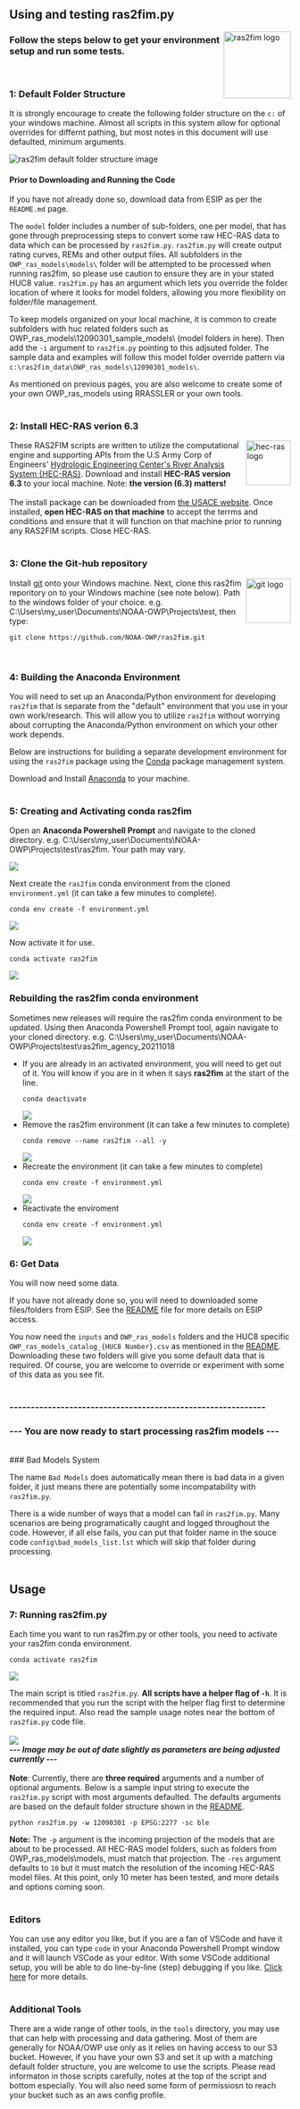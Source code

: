 ## Using and testing ras2fim.py

<img src="ras2fim_logo_20211018.png" align="right"
     alt="ras2fim logo" width="120" height="120">

### Follow the steps below to get your environment setup and run some tests.
<br/>
     
### 1: Default Folder Structure

It is strongly encourage to create the following folder structure on the `c:` of your windows machine. Almost all scripts in this system allow for optional overrides for differnt pathing, but most notes in this document will use defaulted, minimum arguments.

![ras2fim default folder structure image](default_folder_structure.png)


#### Prior to Downloading and Running the Code

If you have not already done so, download data from ESIP as per the `README.md` page. 

The `model` folder includes a number of sub-folders, one per model, that has gone through preprocessing steps to convert some raw HEC-RAS data to data which can be processed by `ras2fim.py`. `ras2fim.py` will create output rating curves, REMs and other output files.  All subfolders in the `OWP_ras_models\models\` folder will be attempted to be processed when running ras2fim, so please use caution to ensure they are in your stated HUC8 value. `ras2fim.py` has an argument which lets you override the folder location of where it looks for model folders, allowing you more flexibility on folder/file management.

To keep models organized on your local machine, it is common to create subfolders with huc related folders such as OWP_ras_models\12090301_sample_models\ (model folders in here). Then add the `-i` argument to `ras2fim.py` pointing to this adjsuted folder. The sample data and examples will follow this model folder override pattern via `c:\ras2fim_data\OWP_ras_models\12090301_models\`.

As mentioned on previous pages, you are also welcome to create some of your own OWP_ras_models using RRASSLER or your own tools. 
<br><br>

### 2: Install HEC-RAS verion 6.3
<img src="https://github.com/NOAA-OWP/ras2fim/blob/main/doc/RAS_logo.png" align="right" alt="hec-ras logo" height="80">These RAS2FIM scripts are written to utilize the computational engine and supporting APIs from the U.S Army Corp of Engineers' [Hydrologic Engineering Center's River Analysis System {HEC-RAS}](https://www.hec.usace.army.mil/software/hec-ras/).  Download and install **HEC-RAS version 6.3** to your local machine.  Note: **the version (6.3) matters!**
<br><br>
The install package can be downloaded from [the USACE website](https://github.com/HydrologicEngineeringCenter/hec-downloads/releases/download/1.0.25/HEC-RAS_63_Setup.exe). Once installed, **open HEC-RAS on that machine** to accept the terrms and conditions and ensure that it will function on that machine prior to running any RAS2FIM scripts. Close HEC-RAS.
<br><br>

### 3: Clone the Git-hub repository
<img src="Git_logo.png" align="right" alt="git logo" height="80"> Install [git](https://git-scm.com/downloads) onto your Windows machine. Next, clone this ras2fim reporitory on to your Windows machine (see note below). Path to the windows folder of your choice. e.g. C:\Users\my_user\Documents\NOAA-OWP\Projects\test\, then type:
```
git clone https://github.com/NOAA-OWP/ras2fim.git
```
<br>

### 4: Building the Anaconda Environment

You will need to set up an Anaconda/Python environment for developing `ras2fim` that is separate from the "default" environment that you use in your own work/research.  This will allow you to utilize `ras2fim` without worrying about corrupting the Anaconda/Python environment on which your other work depends.

Below are instructions for building a separate development environment for using the `ras2fim` package using the [Conda](http://conda.pydata.org/docs/index.html) package management system.

Download and Install [Anaconda](https://www.anaconda.com/products/individual) to your machine.<br>
<br>

### 5: Creating and Activating conda ras2fim

Open an **Anaconda Powershell Prompt** and navigate to the cloned directory. e.g. C:\Users\my_user\Documents\NOAA-OWP\Projects\test\ras2fim.  Your path may vary.<br>

![](conda_prompt.png)

Next create the `ras2fim` conda environment from the cloned `environment.yml` (it can take a few minutes to complete).<br>
```
conda env create -f environment.yml
```
![](conda_create_env.png)

Now activate it for use.
```
conda activate ras2fim
```
![](conda_activate_env.png)
### Rebuilding the ras2fim conda environment

Sometimes new releases will require the ras2fim conda environment to be updated. Using then Anaconda Powershell Prompt tool, again navigate to your cloned directory. e.g. C:\Users\my_user\Documents\NOAA-OWP\Projects\test\ras2fim_agency_20211018
- If you are already in an activated environment, you will need to get out of it. You will know if you are in it when it says **ras2fim** at the start of the line.<br>
    ```
    conda deactivate
    ```
    ![](conda_deactivate_ras2fim.png)
- Remove the ras2fim environment (it can take a few minutes to complete)<br>
    ```
    conda remove --name ras2fim --all -y
    ```
    ![](conda_remove_env.png)
- Recreate the environment (it can take a few minutes to complete)<br>
    ```
    conda env create -f environment.yml
    ```
    ![](conda_create_env.png)
- Reactivate the enviroment<br>
    ```
    conda env create -f environment.yml
    ```
    ![](conda_activate_env.png)

### 6: Get Data
You will now need some data.

If you have not already done so, you will need to downloaded some files/folders from ESIP. See the [README](../README.md) file for more details on ESIP access. 

You now need the `inputs` and `OWP_ras_models` folders and the HUC8 specific `OWP_ras_models_catalog_{HUC8 Number}.csv` as mentioned in the [README](../README.md). Downloading these two folders will give you some default data that is required. Of course, you are welcome to override or experiment with some of this data as you see fit.
<br><br>
### ------------------------------------------------------------
### --- You are now ready to start processing ras2fim models ---
<br>
### Bad Models System

The name `Bad Models` does automatically mean there is bad data in a given folder, it just means there are potentially some incompatability with `ras2fim.py`.

There is a wide number of ways that a model can fail in `ras2fim.py`. Many scenarios are being programatically caught and logged throughout the code. However, if all else fails, you can put that folder name in the souce code `config\bad_models_list.lst` which will skip that folder during processing.
<br/><br/>

## Usage


### 7: Running ras2fim.py
Each time you want to run ras2fim.py or other tools, you need to activate your ras2fim conda environment.
```
conda activate ras2fim
```
![](conda_activate.png)

The main script is titled `ras2fim.py`.  **All scripts have a helper flag of `-h`**.  It is recommended that you run the script with the helper flag first to determine the required input. Also read the sample usage notes near the bottom of `ras2fim.py` code file.<br><br>
![](conda_python_run.png)
<br>
***--- Image may be out of date slightly as parameters are being adjusted currently ---***
<br><br>
**Note**: Currently, there are **three required** arguments and a number of optional arguments. Below is a sample input string to execute the `ras2fim.py` script with most arguments defaulted. The defaults arguments are based on the default folder structure shown in the [README](../README.md).
```
python ras2fim.py -w 12090301 -p EPSG:2277 -sc ble
```

**Note:** The `-p` argument is the incoming projection of the models that are about to be processed. All HEC-RAS model folders, such as folders from OWP_ras_models\models, must match that projection. The `-res` argument defaults to `10` but it must match the resolution of the incoming HEC-RAS model files.  At this point, only 10 meter has been tested, and more details and options coming soon.
<br><br>

### Editors

You can use any editor you like, but if you are a fan of VSCode and have it installed, you can type `code` in your Anaconda Powershell Prompt window and it will launch VSCode as your editor. With some VSCode additional setup, you will be able to do line-by-line (step) debugging if you like.  [Click here](https://code.visualstudio.com/docs/python/debugging) for more details.
<br>
<br>

### Additional Tools

There are a wide range of other tools, in the `tools` directory, you may use that can help with processing and data gathering. Most of them are generally for NOAA/OWP use only as it relies on having access to our S3 bucket. However, if you have your own S3 and set it up with a matching default folder structure, you are welcome to use the scripts. Please read informaton in those scripts carefully, notes at the top of the script and bottom especially. You will also need some form of permissiosn to reach your bucket such as an aws config profile.

